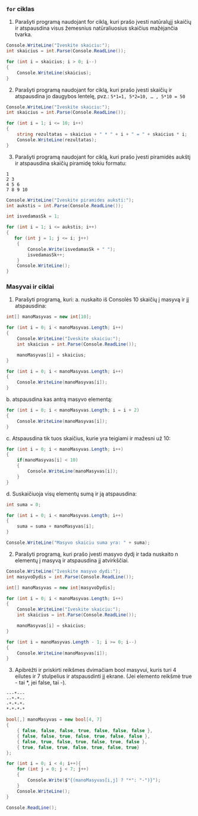 ### ``for`` ciklas

1. Parašyti programą naudojant for ciklą, kuri prašo įvesti natūralųjį skaičių ir atspausdina visus žemesnius natūraliuosius skaičius mažėjančia tvarka.

```C#
Console.WriteLine("Iveskite skaiciu:");
int skaicius = int.Parse(Console.ReadLine());

for (int i = skaicius; i > 0; i--)
{
    Console.WriteLine(skaicius);
}
```

2. Parašyti programą naudojant for ciklą, kuri prašo įvesti skaičių ir atspausdina jo daugybos lentelę, pvz.:
```5*1=1, 5*2=10, … , 5*10 = 50```

```C#
Console.WriteLine("Iveskite skaiciu:");
int skaicius = int.Parse(Console.ReadLine());

for (int i = 1; i <= 10; i++)
{
    string rezultatas = skaicius + " * " + i + " = " + skaicius * i;
    Console.WriteLine(rezultatas);
}
```
3. Parašyti programą naudojant for ciklą, kuri prašo įvesti piramidės aukštį ir atspausdina skaičių piramidę tokiu formatu:

```
1
2 3
4 5 6
7 8 9 10
```

```C#
Console.WriteLine("Iveskite piramides auksti:");
int aukstis = int.Parse(Console.ReadLine());

int isvedamasSk = 1;

for (int i = 1; i <= aukstis; i++)
{
   for (int j = 1; j <= i; j++)
    {
        Console.Write(isvedamasSk + " ");
        isvedamasSk++;
    }
    Console.WriteLine();
}
```

### Masyvai ir ciklai

1. Parašyti programą, kuri:
a. nuskaito iš Consolės 10 skaičių į masyvą ir jį atspausdina:

```C#
int[] manoMasyvas = new int[10];

for (int i = 0; i < manoMasyvas.Length; i++)
{
    Console.WriteLine("Iveskite skaiciu:");
    int skaicius = int.Parse(Console.ReadLine());

    manoMasyvas[i] = skaicius;
}

for (int i = 0; i < manoMasyvas.Length; i++)
{
    Console.WriteLine(manoMasyvas[i]);
}
```
b. atspausdina kas antrą masyvo elementą:

```C#
for (int i = 0; i < manoMasyvas.Length; i = i + 2)
{
    Console.WriteLine(manoMasyvas[i]);
}
```

c. Atspausdina tik tuos skaičius, kurie yra teigiami ir mažesni už 10:

```C#
for (int i = 0; i < manoMasyvas.Length; i++)
{
    if(manoMasyvas[i] < 10)
    {
        Console.WriteLine(manoMasyvas[i]);
    }
}
```

d. Suskaičiuoja visų elementų sumą ir ją atspausdina:

```c#
int suma = 0;

for (int i = 0; i < manoMasyvas.Length; i++)
{
    suma = suma + manoMasyvas[i];
}

Console.WriteLine("Masyvo skaiciu suma yra: " + suma);
```

2. Parašyti programą, kuri prašo įvesti masyvo dydį ir tada nuskaito n elementų į masyvą ir atspausdina jį atvirkščiai.

```c#
Console.WriteLine("Iveskite masyvo dydi:");
int masyvoDydis = int.Parse(Console.ReadLine());

int[] manoMasyvas = new int[masyvoDydis];

for (int i = 0; i < manoMasyvas.Length; i++)
{
    Console.WriteLine("Iveskite skaiciu:");
    int skaicius = int.Parse(Console.ReadLine());

    manoMasyvas[i] = skaicius;
}

for (int i = manoMasyvas.Length - 1; i >= 0; i--)
{
    Console.WriteLine(manoMasyvas[i]);
}
```

3. Apibrėžti ir priskirti reikšmes dvimačiam bool masyvui, kuris turi 4 eilutes ir 7 stulpelius ir atspausdinti jį ekrane. (Jei elemento reikšmė true - tai *, jei false, tai -).

```
---*---
--*-*--
-*-*-*-
*-*-*-*
```
```c#
bool[,] manoMasyvas = new bool[4, 7] 
{
    { false, false, false, true, false, false, false },
    { false, false, true, false, true, false, false },
    { false, true, false, true, false, true, false },
    { true, false, true, false, true, false, true}
};

for (int i = 0; i < 4; i++){
    for (int j = 0; j < 7; j++)
    {
        Console.Write($"{(manoMasyvas[i,j] ? "*": "-")}");
    }
    Console.WriteLine();
}

Console.ReadLine();
```

